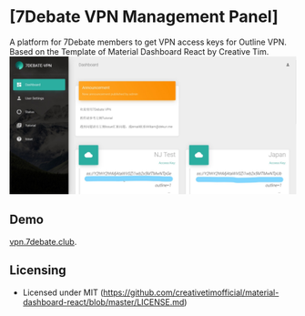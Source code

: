 # [7Debate VPN Management Panel]
A platform for 7Debate members to get VPN access keys for Outline VPN.  
Based on the Template of Material Dashboard React by Creative Tim.
![Demo pic 1](/src/assets/img/demo_1.jpg "Dashboard page")

## Demo


[vpn.7debate.club](http://vpn.7debate.club).


## Licensing

- Licensed under MIT (https://github.com/creativetimofficial/material-dashboard-react/blob/master/LICENSE.md)
